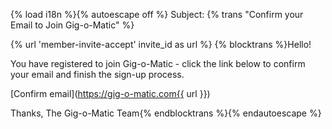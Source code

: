 {% load i18n %}{% autoescape off %}
Subject: {% trans "Confirm your Email to Join Gig-o-Matic" %}

{% url 'member-invite-accept' invite_id as url %}
{% blocktrans %}Hello!

You have registered to join Gig-o-Matic - click the link below to confirm your email and finish the sign-up process.

[Confirm email](https://gig-o-matic.com{{ url }})

Thanks,
The Gig-o-Matic Team{% endblocktrans %}{% endautoescape %}
